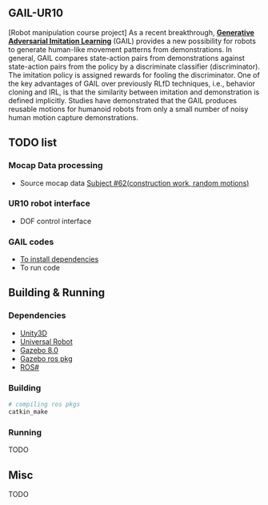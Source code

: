 ## GAIL-UR10
[Robot manipulation course project]
As a recent breakthrough, [**Generative Adversarial Imitation Learning**](https://arxiv.org/pdf/1606.03476.pdf) (GAIL) provides a new possibility for robots to generate human-like movement patterns from demonstrations. In general, GAIL compares state-action pairs from demonstrations against state-action pairs from the policy by a discriminate classifier (discriminator). The imitation policy is assigned rewards for fooling the discriminator. One of the key advantages of GAIL over previously RLfD techniques, i.e., behavior cloning and IRL, is that the similarity between imitation and demonstration is defined implicitly. Studies have demonstrated that the GAIL produces reusable motions for humanoid robots from only a small number of noisy human motion capture demonstrations. 

## TODO list
### Mocap Data processing
* Source mocap data [Subject #62(construction work, random motions)](http://mocap.cs.cmu.edu/search.php?subjectnumber=62)

### UR10 robot interface
* DOF control interface

### GAIL codes
* [To install dependencies](https://github.com/mingfeisun/GAIL-janathan)
* To run code

## Building & Running
### Dependencies
* [Unity3D](http://beta.unity3d.com/download/fd37f3680b5f/unity-editor_amd64-2017.2.0b11.deb)
* [Universal Robot](https://github.com/mingfeisun/universal_robot)
* [Gazebo 8.0](https://github.com/mingfeisun/gazebo)
* [Gazebo ros pkg](https://github.com/mingfeisun/gazebo_ros_pkgs)
* [ROS#](https://github.com/siemens/ros-sharp/wiki)

### Building
``` bash
# compiling ros pkgs
catkin_make
```

### Running 
TODO

## Misc
TODO
